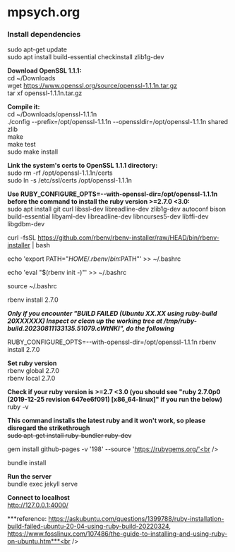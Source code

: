 # mpsych.org


### Install dependencies
sudo apt-get update<br />
sudo apt install build-essential checkinstall zlib1g-dev<br />

**Download OpenSSL 1.1.1:**<br />
cd ~/Downloads<br />
wget https://www.openssl.org/source/openssl-1.1.1n.tar.gz<br />
tar xf openssl-1.1.1n.tar.gz<br />

**Compile it:**<br />
cd ~/Downloads/openssl-1.1.1n<br />
./config --prefix=/opt/openssl-1.1.1n --openssldir=/opt/openssl-1.1.1n shared zlib<br />
make<br />
make test<br />
sudo make install<br />

**Link the system's certs to OpenSSL 1.1.1 directory:**<br />
sudo rm -rf /opt/openssl-1.1.1n/certs<br />
sudo ln -s /etc/ssl/certs /opt/openssl-1.1.1n<br />

**Use RUBY_CONFIGURE_OPTS=--with-openssl-dir=/opt/openssl-1.1.1n before the command to install the ruby version >=2.7.0 <3.0:**<br />
sudo apt install git curl libssl-dev libreadline-dev zlib1g-dev autoconf bison build-essential libyaml-dev libreadline-dev libncurses5-dev libffi-dev libgdbm-dev<br />

curl -fsSL https://github.com/rbenv/rbenv-installer/raw/HEAD/bin/rbenv-installer | bash<br />

echo 'export PATH="$HOME/.rbenv/bin:$PATH"' >> ~/.bashrc<br />

echo 'eval "$(rbenv init -)"' >> ~/.bashrc<br />

source ~/.bashrc<br />

rbenv install 2.7.0<br />

***Only if you encounter "BUILD FAILED (Ubuntu XX.XX using ruby-build 20XXXXXX)
Inspect or clean up the working tree at /tmp/ruby-build.20230811133135.51079.cWtNKI", do the following***

RUBY_CONFIGURE_OPTS=--with-openssl-dir=/opt/openssl-1.1.1n rbenv install 2.7.0<br />

**Set ruby version**<br />
rbenv global 2.7.0<br />
rbenv local 2.7.0<br />

**Check if your ruby version is >=2.7 <3.0 (you should see "ruby 2.7.0p0 (2019-12-25 revision 647ee6f091) [x86_64-linux]" if you run the below)**<br />
ruby -v<br />

**This command installs the latest ruby and it won't work, so please disregard the strikethrough**<br />
~~sudo apt-get install ruby-bundler ruby-dev~~<br />

gem install github-pages -v '198' --source 'https://rubygems.org/'<br />

bundle install<br />

**Run the server**<br />
bundle exec jekyll serve<br />

**Connect to localhost**<br />
http://127.0.0.1:4000/<br />

***reference: https://askubuntu.com/questions/1399788/ruby-installation-build-failed-ubuntu-20-04-using-ruby-build-20220324, https://www.fosslinux.com/107486/the-guide-to-installing-and-using-ruby-on-ubuntu.htm***<br />
